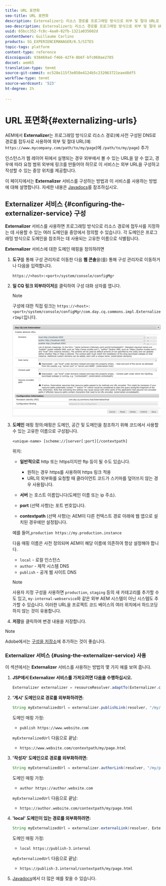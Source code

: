 ```yaml
---
title: URL 표면화
seo-title: URL 표면화
description: Externalizer는 리소스 경로를 프로그래밍 방식으로 외부 및 절대 URL로 변환할 수 있는 OSGI 서비스입니다
seo-description: Externalizer는 리소스 경로를 프로그래밍 방식으로 외부 및 절대 URL로 변환할 수 있는 OSGI 서비스입니다
uuid: 65bcc352-fc8c-4aa0-82fb-1321a035602d
contentOwner: Guillaume Carlino
products: SG_EXPERIENCEMANAGER/6.5/SITES
topic-tags: platform
content-type: reference
discoiquuid: 938469ad-f466-42f4-8b6f-bfc060ae2785
docset: aem65
translation-type: tm+mt
source-git-commit: ec528e115f3e050e4124b5c232063721eaed8df5
workflow-type: tm+mt
source-wordcount: '523'
ht-degree: 1%

---
```



# URL 표면화{#externalizing-urls}

AEM에서 **Externalizer**&#x200B;는 프로그래밍 방식으로 리소스 경로(예:사전 구성된 DNS로 경로를 접두사로 사용하여 외부 및 절대 URL(예: `https://www.mycompany.com/path/to/my/page`)에 `/path/to/my/page`) 추가

인스턴스가 웹 레이어 뒤에서 실행되는 경우 외부에서 볼 수 있는 URL을 알 수 없고, 경우에 따라 요청 범위 외부에 링크를 만들어야 하므로 이 서비스는 외부 URL을 구성하고 작성할 수 있는 중앙 위치를 제공합니다.

이 페이지에서는 **Externalizer** 서비스를 구성하는 방법과 이 서비스를 사용하는 방법에 대해 설명합니다. 자세한 내용은 [Javadocs](https://helpx.adobe.com/experience-manager/6-5/sites/developing/using/reference-materials/javadoc/com/day/cq/commons/Externalizer.html)를 참조하십시오.

## Externalizer 서비스 {#configuring-the-externalizer-service} 구성

**Externalizer** 서비스를 사용하면 프로그래밍 방식으로 리소스 경로에 접두사를 지정하는 데 사용할 수 있는 여러 도메인을 중앙에서 정의할 수 있습니다. 각 도메인은 프로그래밍 방식으로 도메인을 참조하는 데 사용되는 고유한 이름으로 식별됩니다.

**Externalizer** 서비스에 대한 도메인 매핑을 정의하려면

1. **도구**&#x200B;를 통해 구성 관리자로 이동한 다음 **웹 콘솔**&#x200B;을(를) 통해 구성 관리자로 이동하거나 다음을 입력합니다.

   `https://<host>:<port>/system/console/configMgr`

1. **일 CQ 링크 외부라이저**&#x200B;를 클릭하여 구성 대화 상자를 엽니다.

   >[!NOTE]
   >
   >구성에 대한 직접 링크는 `https://<host>:<port>/system/console/configMgr/com.day.cq.commons.impl.ExternalizerImpl`입니다.

   ![aem-externalizer-01](assets/aem-externalizer-01.png)

1. **도메인** 매핑 정의:매핑은 도메인, 공간 및 도메인을 참조하기 위해 코드에서 사용할 수 있는 고유한 이름으로 구성됩니다.

   `<unique-name> [scheme://]server[:port][/contextpath]`

   위치:

   * **일반적으로** http 또는 https이지만 ftp 등이 될 수도 있습니다.

      * 원하는 경우 https를 사용하여 https 링크 적용
      * URL의 외부화를 요청할 때 클라이언트 코드가 스키마를 덮어쓰지 않는 경우 사용됩니다.
   * **서버** 는 호스트 이름입니다(도메인 이름 또는 ip 주소).
   * **port** (선택 사항)는 포트 번호입니다.
   * **contextpath** (선택 사항)는 AEM이 다른 컨텍스트 경로 아래에 웹 앱으로 설치된 경우에만 설정됩니다.

   예를 들어,`production https://my.production.instance`

   다음 매핑 이름은 사전 정의되며 AEM이 해당 이름에 의존하여 항상 설정해야 합니다.

   * `local` - 로컬 인스턴스
   * `author` - 제작 시스템 DNS
   * `publish` - 공개 웹 사이트 DNS

   >[!NOTE]
   >
   >사용자 지정 구성을 사용하면 `production`, `staging` 등의 새 카테고리를 추가할 수도 있고, `my-internal-webservice`와 같은 외부 AEM 시스템이 아닌 시스템도 추가할 수 있습니다. 이러한 URL을 프로젝트 코드 베이스의 여러 위치에서 하드코딩하지 않는 것이 유용합니다.

1. **저장**&#x200B;을 클릭하여 변경 내용을 저장합니다.

>[!NOTE]
>
>Adobe에서는 [구성을 저장소](/help/sites-deploying/configuring.md#addinganewconfigurationtotherepository)에 추가하는 것이 좋습니다.

### Externalizer 서비스 {#using-the-externalizer-service} 사용

이 섹션에서는 **Externalizer** 서비스를 사용하는 방법의 몇 가지 예를 보여 줍니다.

1. **JSP에서 Externalizer 서비스를 가져오려면 다음을 수행하십시오.**

   ```java
   Externalizer externalizer = resourceResolver.adaptTo(Externalizer.class);
   ```

1. **&#39;게시&#39; 도메인으로 경로를 외부화하려면:**

   ```java
   String myExternalizedUrl = externalizer.publishLink(resolver, "/my/page") + ".html";
   ```

   도메인 매핑 가정:

   * `publish https://www.website.com`

   `myExternalizedUrl` 다음으로 끝남:

   * `https://www.website.com/contextpath/my/page.html`


1. **&#39;작성자&#39; 도메인으로 경로를 외부화하려면:**

   ```java
   String myExternalizedUrl = externalizer.authorLink(resolver, "/my/page") + ".html";
   ```

   도메인 매핑 가정:

   * `author https://author.website.com`

   `myExternalizedUrl` 다음으로 끝남:

   * `https://author.website.com/contextpath/my/page.html`


1. **&#39;local&#39; 도메인이 있는 경로를 외부화하려면:**

   ```java
   String myExternalizedUrl = externalizer.externalLink(resolver, Externalizer.LOCAL, "/my/page") + ".html";
   ```

   도메인 매핑 가정:

   * `local https://publish-3.internal`

   `myExternalizedUrl` 다음으로 끝남:

   * `https://publish-3.internal/contextpath/my/page.html`


1. [Javadocs](https://helpx.adobe.com/experience-manager/6-5/sites/developing/using/reference-materials/javadoc/com/day/cq/commons/Externalizer.html)에서 더 많은 예를 찾을 수 있습니다.
